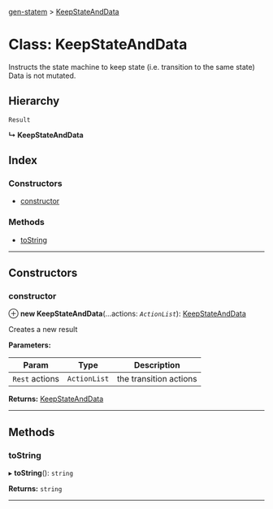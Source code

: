 [gen-statem](../README.md) > [KeepStateAndData](../classes/keepstateanddata.md)

# Class: KeepStateAndData

Instructs the state machine to keep state (i.e. transition to the same state) Data is not mutated.

## Hierarchy

 `Result`

**↳ KeepStateAndData**

## Index

### Constructors

* [constructor](keepstateanddata.md#constructor)

### Methods

* [toString](keepstateanddata.md#tostring)

---

## Constructors

<a id="constructor"></a>

###  constructor

⊕ **new KeepStateAndData**(...actions: *`ActionList`*): [KeepStateAndData](keepstateanddata.md)

Creates a new result

**Parameters:**

| Param | Type | Description |
| ------ | ------ | ------ |
| `Rest` actions | `ActionList` |  the transition actions |

**Returns:** [KeepStateAndData](keepstateanddata.md)

___

## Methods

<a id="tostring"></a>

###  toString

▸ **toString**(): `string`

**Returns:** `string`

___

